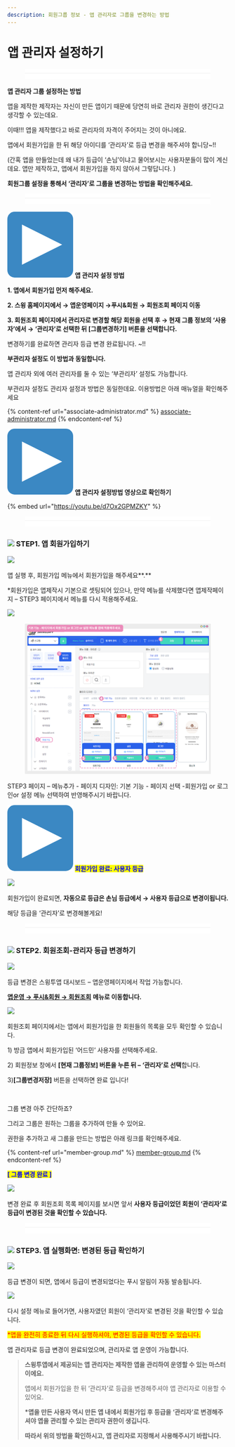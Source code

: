 ```yaml
---
description: 회원그룹 정보 - 앱 관리자로 그룹을 변경하는 방법
---
```


# 앱 관리자 설정하기

<figure><img src="../../../.gitbook/assets/구분선 (1) (2).PNG" alt=""><figcaption></figcaption></figure>

**앱 관리자 그룹 설정하는 방법**

앱을 제작한 제작자는 자신이 만든 앱이기 때문에 당연히 바로 관리자 권한이 생긴다고 생각할 수 있는데요.

이때!!! 앱을 제작했다고 바로 관리자의 자격이 주어지는 것이 아니에요.&#x20;

앱에서 회원가입을 한 뒤 해당 아이디를 ‘관리자’로 등급 변경을 해주셔야 합니당\~!!

(간혹 앱을 만들었는데 왜 내가 등급이 ‘손님’이냐고 물어보시는 사용자분들이 많이 계신데요.  앱만 제작하고, 앱에서 회원가입을 하지 않아서 그렇답니다. )

**회원그룹 설정을 통해서 ‘관리자’로 그룹을 변경하는 방법을 확인해주세요.**

<figure><img src="../../../.gitbook/assets/구분선 (1) (2).PNG" alt=""><figcaption></figcaption></figure>

<img src="../../../.gitbook/assets/image (7).png" alt="" data-size="line"> **앱 관리자 설정 방법**

**1. 앱에서 회원가입 먼저 해주세요.**

**2. 스윙 홈페이지에서 → 앱운영페이지 →푸시&회원 → 회원조회 페이지 이동**

**3. 회원조회 페이지에서 관리자로 변경할 해당 회원을 선택 후 → 현재 그룹 정보의 ‘사용자’에서 → ‘관리자’로 선택한 뒤 \[그룹변경하기] 버튼을 선택합니다.**

변경하기를 완료하면 관리자 등급 변경 완료됩니다. \~!!



**부관리자 설정도 이 방법과 동일합니다.**

앱 관리자 외에 여러 관리자를 둘 수 있는 ‘부관리자’ 설정도 가능합니다.

부관리자 설정도 관리자 설정과 방법은 동일한데요. 이용방법은 아래 매뉴얼을 확인해주세요&#x20;

{% content-ref url="associate-administrator.md" %}
[associate-administrator.md](associate-administrator.md)
{% endcontent-ref %}



<img src="../../../.gitbook/assets/image (7).png" alt="" data-size="line"> **앱 관리자 설정방법 영상으로 확인하기**

{% embed url="https://youtu.be/d7Ox2GPMZKY" %}

<figure><img src="../../../.gitbook/assets/구분선 (1) (2).PNG" alt=""><figcaption></figcaption></figure>

### ![](https://wp.swing2app.co.kr/wp-content/uploads/2020/04/%EB%8B%A8%EB%9D%BD1-1.png) STEP1. 앱 회원가입하기&#x20;

![](https://wp.swing2app.co.kr/wp-content/uploads/2018/10/%EA%B4%80%EB%A6%AC%EC%9E%90%EC%84%A4%EC%A0%956\_19.09.png)

앱 실행 후, 회원가입 메뉴에서 회원가입을 해주세요**.**

\*회원가입은 앱제작시 기본으로 셋팅되어 있으나, 만약 메뉴를 삭제했다면 앱제작페이지 – STEP3 페이지에서 메뉴를 다시 적용해주세요.

![](https://wp.swing2app.co.kr/wp-content/uploads/2018/10/%ED%99%94%EC%82%B4%ED%91%9C-1.png)

<figure><img src="../../../.gitbook/assets/회원가입.png" alt=""><figcaption></figcaption></figure>

STEP3 페이지 – 메뉴추가 - 페이지 디자인: 기본 기능 - 페이지 선택 -회원가입 or 로그인or 설정 메뉴 선택하여 반영해주시기 바랍니다.&#x20;



<img src="../../../.gitbook/assets/image (7).png" alt="" data-size="line"> <mark style="color:blue;">**회원가입 완료: 사용자 등급**</mark>

![](https://wp.swing2app.co.kr/wp-content/uploads/2018/10/%EA%B4%80%EB%A6%AC%EC%9E%90%EC%84%A4%EC%A0%957\_19.09.png)

회원가입이 완료되면, **자동으로 등급은 손님 등급에서 → 사용자 등급으로 변경이됩니다.**

해당 등급을 ‘관리자’로 변경해볼게요!

<figure><img src="../../../.gitbook/assets/구분선 (1) (2).PNG" alt=""><figcaption></figcaption></figure>

### ![](https://wp.swing2app.co.kr/wp-content/uploads/2020/04/%EB%8B%A8%EB%9D%BD1-1.png) STEP2. 회원조회-관리자 등급 변경하기

![](https://wp.swing2app.co.kr/wp-content/uploads/2018/10/%ED%9A%8C%EC%9B%90%EC%A1%B0%ED%9A%8C.png)

등급 변경은 스윙투앱 대시보드 – 앱운영페이지에서 작업 가능합니다.

[**앱운영 → 푸시&회원 → 회원조회**](http://www.swing2app.co.kr/view/member\_list) **메뉴로 이동합니다.**



![](https://wp.swing2app.co.kr/wp-content/uploads/2018/10/%EA%B4%80%EB%A6%AC%EC%9E%90%EB%B3%80%EA%B2%BD.png)

회원조회 페이지에서는 앱에서 회원가입을 한 회원들의 목록을 모두 확인할 수 있습니다.

1\) 방금 앱에서 회원가입된 ‘어드민’ 사용자를 선택해주세요.

2\) 회원정보 창에서 **\[현재 그룹정보] 버튼을 누른 뒤 – ‘관리자’로 선택**합니다.

3\)**\[그룹변경저장]** 버튼을 선택하면 완료 입니다!

​

그룹 변경 아주 간단하죠?

그리고 그룹은 원하는 그룹을 추가하여 만들 수 있어요.

권한을 추가하고 새 그룹을 만드는 방법은 아래 링크를 확인해주세요.

{% content-ref url="member-group.md" %}
[member-group.md](member-group.md)
{% endcontent-ref %}



<mark style="color:blue;">**\[ 그룹 변경 완료 ]**</mark>

![](https://wp.swing2app.co.kr/wp-content/uploads/2018/10/%EA%B4%80%EB%A6%AC%EC%9E%90%EC%84%A4%EC%A0%954\_19.09.png)

변경 완료 후 회원조회 목록 페이지를 보시면 앞서 **사용자 등급이었던 회원이 ‘관리자’로 등급이 변경된 것을 확인할 수 있습니다.**

<figure><img src="../../../.gitbook/assets/구분선 (1) (2).PNG" alt=""><figcaption></figcaption></figure>

### ![](https://wp.swing2app.co.kr/wp-content/uploads/2020/04/%EB%8B%A8%EB%9D%BD1-1.png) STEP3. 앱 실행화면: 변경된 등급 확인하기

![](https://wp.swing2app.co.kr/wp-content/uploads/2018/10/%EA%B4%80%EB%A6%AC%EC%9E%90%EC%84%A4%EC%A0%958\_19.09.png)

등급 변경이 되면, 앱에서 등급이 변경되었다는 푸시 알림이 자동 발송됩니다.



![](https://wp.swing2app.co.kr/wp-content/uploads/2018/10/%EA%B4%80%EB%A6%AC%EC%9E%90%EC%84%A4%EC%A0%955\_19.09.png)

다시 설정 메뉴로 들어가면, 사용자였던 회원이 ‘관리자’로 변경된 것을 확인할 수 있습니다.

<mark style="color:red;">\*앱을 완전히 종료한 뒤 다시 실행하셔야, 변경된 등급을 확인할 수 있습니다.</mark>

앱 관리자로 등급 변경이 완료되었으며, 관리자로 앱 운영이 가능합니다.



> **스윙투앱에서 제공되는 앱 관리자는 제작한 앱을 관리하여 운영할 수 있는 마스터이에요.**
>
> 앱에서 회원가입을 한 뒤 ‘관리자’로 등급을 변경해주셔야 앱 관리자로 이용할 수 있어요.
>
> **\*앱을 만든 사용자 역시 만든 앱 내에서 회원가입 후 등급을 ‘관리자’로 변경해주셔야 앱을 관리할 수 있는 관리자 권한이 생깁니다.**
>
> **따라서 위의 방법을 확인하시고, 앱 관리자로 지정해서 사용해주시기 바랍니다.**



